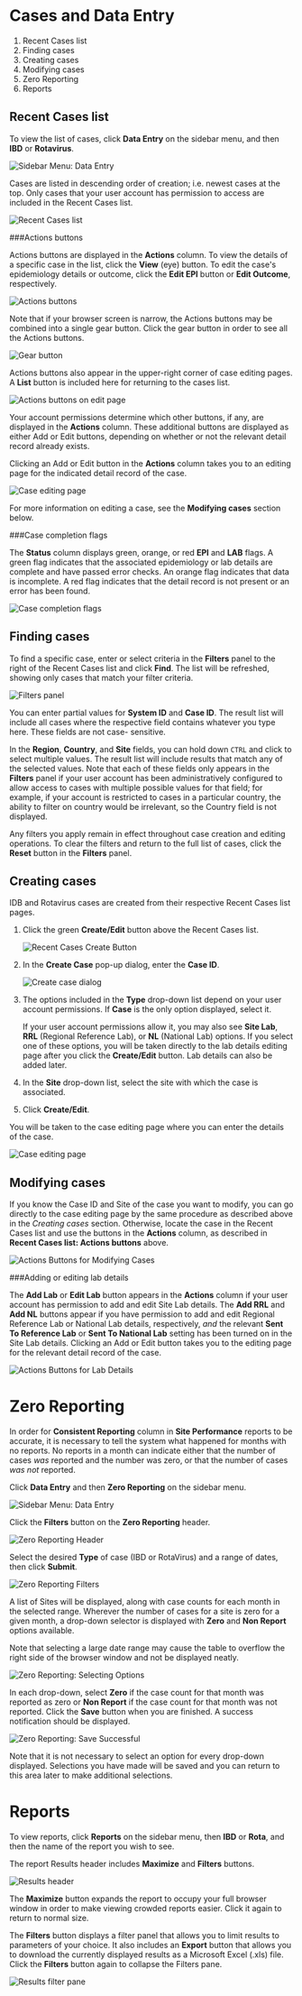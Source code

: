 Cases and Data Entry
====================

1. Recent Cases list
2. Finding cases
3. Creating cases
4. Modifying cases
5. Zero Reporting
6. Reports

Recent Cases list
-----------------

To view the list of cases, click **Data Entry** on the sidebar menu, and then **IBD** or
**Rotavirus**.

![Sidebar Menu: Data Entry](images/sidebarDataEntry.png)

Cases are listed in descending order of creation; i.e. newest cases at the top. Only
cases that your user account has permission to access are included in the Recent Cases list.

![Recent Cases list](images/recentCases.png)

###Actions buttons

Actions buttons are displayed in the **Actions** column. To view the details of a specific case in
the list, click the **View** (eye) button. To edit the case's epidemiology details or outcome, click
the **Edit EPI** button or **Edit Outcome**, respectively.

![Actions buttons](images/actionsButtons.png)

Note that if your browser screen is narrow, the Actions buttons may be combined into a single gear
button. Click the gear button in order to see all the Actions buttons.

![Gear button](images/gearButton.png)

Actions buttons also appear in the upper-right corner of case editing pages. A **List** button is
included here for returning to the cases list.

![Actions buttons on edit page](images/actionsButtonsEdit.png)

Your account permissions determine which other buttons, if any, are displayed in the **Actions**
column. These additional buttons are displayed as either Add or Edit buttons, depending on whether
or not the relevant detail record already exists.

Clicking an Add or Edit button in the **Actions** column takes you to an editing page for the
indicated detail record of the case.

![Case editing page](images/editCase.png)

For more information on editing a case, see the **Modifying cases** section below.

###Case completion flags

The **Status** column displays green, orange, or red **EPI** and **LAB** flags. A green flag
indicates that the associated epidemiology or lab details are complete and have passed error checks.
An orange flag indicates that data is incomplete. A red flag indicates that the detail record is not
present or an error has been found.

![Case completion flags](images/completionFlags.png)

Finding cases
-------------

To find a specific case, enter or select criteria in the **Filters** panel to the right of the
Recent Cases list and click **Find**. The list will be refreshed, showing only cases that match your
filter criteria.

![Filters panel](images/filtersPanel.png)

You can enter partial values for **System ID** and **Case ID**. The result list will include all
cases where the respective field contains whatever you type here. These fields are not case-
sensitive.

In the **Region**, **Country**, and **Site** fields, you can hold down `CTRL` and click to select
multiple values. The result list will include results that match any of the selected values. Note
that each of these fields only appears in the **Filters** panel if your user account has been
administratively configured to allow access to cases with multiple possible values for that field;
for example, if your account is restricted to cases in a particular country, the ability to filter
on country would be irrelevant, so the Country field is not displayed.

Any filters you apply remain in effect throughout case creation and editing operations. To clear the
filters and return to the full list of cases, click the **Reset** button in the **Filters** panel.

Creating cases
--------------

IDB and Rotavirus cases are created from their respective Recent Cases list pages.


1. Click the green **Create/Edit** button above the Recent Cases list.

	![Recent Cases Create Button](images/recentCasesCreate.png)

2. In the **Create Case** pop-up dialog, enter the **Case ID**.

   ![Create case dialog](images/createCase.png)

3. The options included in the **Type** drop-down list depend on your user account permissions. If
**Case** is the only option displayed, select it.
  
   If your user account permissions allow it, you may also see **Site Lab**, **RRL** (Regional
   Reference Lab), or **NL** (National Lab) options. If you select one of these options, you will be
   taken directly to the lab details editing page after you click the **Create/Edit** button. Lab
   details can also be added later.

4. In the **Site** drop-down list, select the site with which the case is associated.

5. Click **Create/Edit**.

You will be taken to the case editing page where you can enter the details of the case.

![Case editing page](images/editCase.png)

Modifying cases
---------------

If you know the Case ID and Site of the case you want to modify, you can go directly to the case
editing page by the same procedure as described above in the *Creating cases* section. Otherwise,
locate the case in the Recent Cases list and use the buttons in the **Actions** column, as described
in **Recent Cases list: Actions buttons** above.

![Actions Buttons for Modifying Cases](images/modifyingCasesActionButtons.png)

###Adding or editing lab details

The **Add Lab** or **Edit Lab** button appears in the **Actions** column if your user account has
permission to add and edit Site Lab details. The **Add RRL** and **Add NL** buttons appear if you
have permission to add and edit Regional Reference Lab or National Lab details, respectively, *and*
the relevant **Sent To Reference Lab** or **Sent To National Lab** setting has been turned on in the
Site Lab details. Clicking an Add or Edit button takes you to the editing page for the relevant
detail record of the case.

![Actions Buttons for Lab Details](images/actionsButtonsLabDetails.png)

Zero Reporting
==============

In order for **Consistent Reporting** column in **Site Performance** reports to be accurate, it is
necessary to tell the system what happened for months with no reports. No reports in a month can
indicate either that the number of cases *was* reported and the number was zero, or that the number
of cases *was not* reported.

Click **Data Entry** and then **Zero Reporting** on the sidebar menu.

![Sidebar Menu: Data Entry](images/sidebarDataEntry.png)

Click the **Filters** button on the **Zero Reporting** header.

![Zero Reporting Header](images/zeroReportingHeader.png)

Select the desired **Type** of case (IBD or RotaVirus) and a range of dates, then click **Submit**.

![Zero Reporting Filters](images/zeroReportingFilters.png)

A list of Sites will be displayed, along with case counts for each month in the selected range.
Wherever the number of cases for a site is zero for a given month, a drop-down selector is displayed
with **Zero** and **Non Report** options available.

Note that selecting a large date range may cause the table to overflow the right side of the browser
window and not be displayed neatly.

![Zero Reporting: Selecting Options](images/zeroReportingSelecting.png)

In each drop-down, select **Zero** if the case count for that month was reported as zero or **Non
Report** if the case count for that month was not reported. Click the **Save** button when you are
finished. A success notification should be displayed.

![Zero Reporting: Save Successful](images/zeroReportingSuccess.png)

Note that it is not necessary to select an option for every drop-down displayed. Selections you have
made will be saved and you can return to this area later to make additional selections.

Reports
=======

To view reports, click **Reports** on the sidebar menu, then **IBD** or **Rota**, and then the name
of the report you wish to see.

The report Results header includes **Maximize** and **Filters** buttons.

![Results header](images/reportResultsHeader.png)

The **Maximize** button expands the report to occupy your full browser window in order to make
viewing crowded reports easier. Click it again to return to normal size.

The **Filters** button displays a filter panel that allows you to limit results to parameters of
your choice. It also includes an **Export** button that allows you to download the currently
displayed results as a Microsoft Excel (.xls) file. Click the **Filters** button again to collapse
the Filters pane.

![Results filter pane](images/reportResultsFilters.png)


